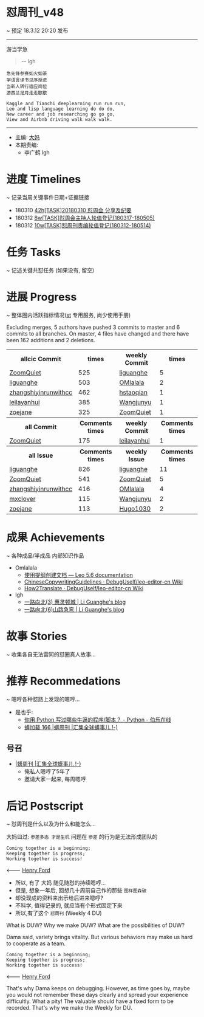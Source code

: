 # 怼周刊_v48
~ 预定 18.3.12 20:20 发布

-----------------------------------------
游当学急

>    -- lgh

    急先锋参赛如火如荼
    学语言译书见序渐进
    当新人转行适应岗位
    游西兰足月走走歇歇

    Kaggle and Tianchi deeplearning run run run,
    Leo and lisp language learning do do do,
    New career and job researching go go go,
    View and Airbnb driving walk walk walk. 

-----------------------------------------

- 主编: [大妈](http://du.zoomquiet.io/2014-02/ac0-zq/)
- 本期责编:
    + 李广鹤 lgh

# 进度 Timelines
~ 记录当周关键事件日期+证据链接

- 180310 [42h[TASK]20180310 怼周会 分享及纪要](https://github.com/DebugUself/du4proto/issues/351) 
- 180312 [8w[TASK]怼周会主持人轮值登记(180317-180505) ](https://github.com/DebugUself/du4proto/issues/354)
- 180312 [10w[TASK]怼周刊责编轮值登记(180312-180514)](https://github.com/DebugUself/du4proto/issues/353)

# 任务 Tasks
~ 记述关键共怼任务 (如果没有, 留空)

# 进展 Progress
~ 整体圈内活跃指标情况([st](https://github.com/DebugUself/du4proto/tree/DU_tools/st) 专用服务, 尚少使用手册)

Excluding merges, 5 authors have pushed 3 commits to master and 6 commits to all branches. On master, 4 files have changed and there have been 162 additions and 2 deletions. 

<table>
<tr><th>allcic Commit</th><th> times</th><th>weekly Commit</th><th> times</th></tr>
<tr><td>
            <a href='http://github.com/ZoomQuiet'>ZoomQuiet</a></td><td>525</td>
        <td>
            <a href='http://github.com/liguanghe'>liguanghe</a></td><td>5</td>
            
<tr><td>
            <a href='http://github.com/liguanghe'>liguanghe</a></td><td>503</td>
        <td>
            <a href='http://github.com/OMlalala'>OMlalala</a></td><td>2</td>
            
<tr><td>
            <a href='http://github.com/zhangshiyinrunwithcc'>zhangshiyinrunwithcc</a></td><td>462</td>
        <td>
            <a href='http://github.com/hstaoqian'>hstaoqian</a></td><td>1</td>
            
<tr><td>
            <a href='http://github.com/leilayanhui'>leilayanhui</a></td><td>385</td>
        <td>
            <a href='http://github.com/Wangjunyu'>Wangjunyu</a></td><td>1</td>
            
<tr><td>
            <a href='http://github.com/zoejane'>zoejane</a></td><td>325</td>
        <td>
            <a href='http://github.com/ZoomQuiet'>ZoomQuiet</a></td><td>1</td>
            
<tr><th>all Commit </th><th>Comments times</th><th>weekly Commit</th><th>Comments times</th></tr>
<tr><td>
            <a href='http://github.com/ZoomQuiet'>ZoomQuiet</a></td><td>175</td>
        <td>
            <a href='http://github.com/leilayanhui'>leilayanhui</a></td><td>1</td>
            
<tr><th>all Issue </th><th>Comments times</th><th>weekly Issue</th><th>Comments times</th></tr>
<tr><td>
            <a href='http://github.com/liguanghe'>liguanghe</a></td><td>826</td>
        <td>
            <a href='http://github.com/liguanghe'>liguanghe</a></td><td>11</td>
            
<tr><td>
            <a href='http://github.com/ZoomQuiet'>ZoomQuiet</a></td><td>541</td>
        <td>
            <a href='http://github.com/ZoomQuiet'>ZoomQuiet</a></td><td>5</td>
            
<tr><td>
            <a href='http://github.com/zhangshiyinrunwithcc'>zhangshiyinrunwithcc</a></td><td>416</td>
        <td>
            <a href='http://github.com/OMlalala'>OMlalala</a></td><td>4</td>
            
<tr><td>
            <a href='http://github.com/mxclover'>mxclover</a></td><td>115</td>
        <td>
            <a href='http://github.com/Wangjunyu'>Wangjunyu</a></td><td>2</td>
            
<tr><td>
            <a href='http://github.com/zoejane'>zoejane</a></td><td>113</td>
        <td>
            <a href='http://github.com/Hugo1030'>Hugo1030</a></td><td>2</td>
            
</table>


# 成果 Achievements
~ 各种成品/半成品 内部知识作品
- Omlalala
    * [使用提纲创建文档 — Leo 5.6 documentation](http://du.zoomquiet.io/leo-editor-cn/html/tutorial-rst3.html)
    * [ChineseCopywritingGuidelines · DebugUself/leo-editor-cn Wiki](https://github.com/DebugUself/leo-editor-cn/wiki/ChineseCopywritingGuidelines)
    * [How2Translate · DebugUself/leo-editor-cn Wiki](https://github.com/DebugUself/leo-editor-cn/wiki/How2Translate)
- lgh
    * [一路向北(3) 惠灵顿城 | Li Guanghe's blog](https://liguanghe.github.io/2018/03/10/NZWellington/)
    * [一路向北(6)山路急弯 | Li Guanghe's blog](https://liguanghe.github.io/2018/03/10/NZNationalPark/)


# 故事 Stories
~ 收集各自无法雷同的怼圈真人故事...

# 推荐 Recommedations
~ 嗯哼各种怼路上发现的嗯哼...

- 是也乎:
    + [你用 Python 写过哪些牛逼的程序/脚本？ - Python - 伯乐在线](http://python.jobbole.com/85986/)
    + [蠎加载 166 |蠎周刊 |汇集全球蠎事儿 !-)](http://weekly.pychina.org/importpython/importpython-166.html)
## 号召

- [|蠎周刊 |汇集全球蠎事儿 !-)](http://weekly.pychina.org/archives.html)
    + 俺私人嗯哼了5年了
    + 邀请大家一起来, 每周嗯哼


# 后记 Postscript
~ 怼周刊是什么以及为什么和能怎么...

大妈曰过: `参差多态 才是生机`
问题在 `参差` 的行为是无法形成团队的

	Coming together is a beginning; 
	Keeping together is progress; 
	Working together is success!

<--- [Henry Ford](https://www.brainyquote.com/quotes/quotes/h/henryford121997.html)

- 所以, 有了 大妈 随见随怼的持续嗯哼...
- 但是, 想象一年后, 回想几十周前自己作的那些 `图样图森破` 
- 却没现成的资料来出示给后进来嗯哼?
- 不科学, 值得记录的, 就应当有个形式固定下来
- 所以,有了这个 `怼周刊` (Weekly 4 DU)

What is DUW?
Why we make DUW?
What are the possibilities of DUW?

Dama said, variety brings vitality.
But various behaviors may make us hard to cooperate as a team.

	Coming together is a beginning; 
	Keeping together is progress; 
	Working together is success!

<--- [Henry Ford](https://www.brainyquote.com/quotes/quotes/h/henryford121997.html)

That's why Dama keeps on debugging.
However, as time goes by, maybe you would not remember these days clearly and spread your experience difficultly.
What a pity!
The valuable should have a fixed form to be recorded.
That's why we make the Weekly for DU.



